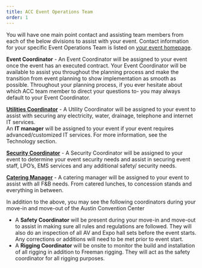 ```yaml
---
title: ACC Event Operations Team
order: 1
---
```


You will have one main point contact and assisting team members from each of the below divisions to assist with your event. Contact information for your specific Event Operations Team is listed on [your event homepage](../).

**Event Coordinator** - An Event Coordinator will be assigned to your event once the event has an executed contract. Your Event Coordinator will be available to assist you throughout the planning process and make the transition from event planning to show implementation as smooth as possible. Throughout your planning process, if you ever hesitate about which ACC team member to direct your questions to- you may always default to your Event Coordinator.

**[Utilities Coordinator](../utilities)** - A Utility Coordinator will be assigned to your event to assist with securing any electricity, water, drainage, telephone and internet IT services.  
An **IT manager** will be assigned to your event if your event requires advanced/customized IT services. For more information, see the Technology section.

**[Security Coordinator](../safety_and_security)** - A Security Coordinator will be assigned to your event to determine your event security needs and assist in securing event staff, LPO’s, EMS services and any additional safety/ security needs.

**[Catering Manager](../food_and_beverage)** - A catering manager will be assigned to your event to assist with all F&B needs. From catered lunches, to concession stands and everything in between.


In addition to the above, you may see the following coordinators during your move-in and move-out of the Austin Convention Center

 - A **Safety Coordinator** will be present during your move-in and move-out to assist in making sure all rules and regulations are followed. They will also do an inspection of all AV and Expo hall sets before the event starts. Any corrections or additions will need to be met prior to event start.
- A **Rigging Coordinator** will be onsite to monitor the build and installation of all rigging in addition to Freeman rigging. They will act as the safety coordinator for all rigging purposes.
